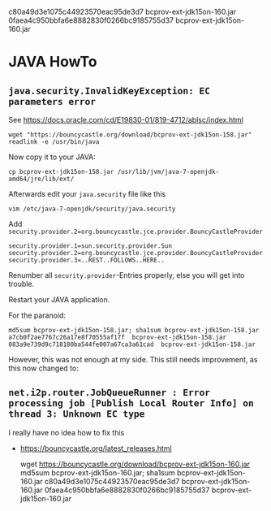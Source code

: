 c80a49d3e1075c44923570eac95de3d7  bcprov-ext-jdk15on-160.jar
0faea4c950bbfa6e8882830f0266bc9185755d37  bcprov-ext-jdk15on-160.jar
# JAVA HowTo

## `java.security.InvalidKeyException: EC parameters error`

See https://docs.oracle.com/cd/E19830-01/819-4712/ablsc/index.html

    wget "https://bouncycastle.org/download/bcprov-ext-jdk15on-158.jar"
    readlink -e /usr/bin/java
    
Now copy it to your JAVA:

    cp bcprov-ext-jdk15on-158.jar /usr/lib/jvm/java-7-openjdk-amd64/jre/lib/ext/
    
Afterwards edit your `java.security` file like this

    vim /etc/java-7-openjdk/security/java.security

Add `security.provider.2=org.bouncycastle.jce.provider.BouncyCastleProvider`

    security.provider.1=sun.security.provider.Sun
    security.provider.2=org.bouncycastle.jce.provider.BouncyCastleProvider
    security.provider.3=..REST..FOLLOWS..HERE..

Renumber all `security.provider`-Entries properly, else you will get into trouble.

Restart your JAVA application.

For the paranoid:

    md5sum bcprov-ext-jdk15on-158.jar; sha1sum bcprov-ext-jdk15on-158.jar
    a7cb0f2ae7767c26a17e8f70555af17f  bcprov-ext-jdk15on-158.jar
    083a9e739d9c718180ba544fe007a67ca3a61cad  bcprov-ext-jdk15on-158.jar

However, this was not enough at my side.  This still needs improvement, as this now changed to:

## `net.i2p.router.JobQueueRunner : Error processing job [Publish Local Router Info] on thread 3: Unknown EC type`

I really have no idea how to fix this

- https://bouncycastle.org/latest_releases.html

    wget https://bouncycastle.org/download/bcprov-ext-jdk15on-160.jar
    md5sum bcprov-ext-jdk15on-160.jar; sha1sum bcprov-ext-jdk15on-160.jar
    c80a49d3e1075c44923570eac95de3d7  bcprov-ext-jdk15on-160.jar
    0faea4c950bbfa6e8882830f0266bc9185755d37  bcprov-ext-jdk15on-160.jar

